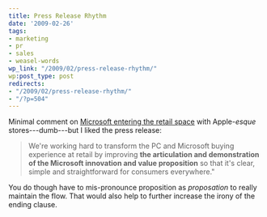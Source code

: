```yaml
---
title: Press Release Rhythm
date: '2009-02-26'
tags:
- marketing
- pr
- sales
- weasel-words
wp_link: "/2009/02/press-release-rhythm/"
wp:post_type: post
redirects:
- "/2009/02/press-release-rhythm/"
- "/?p=504"
---
```


Minimal comment on [Microsoft entering the retail space](http://www.appleinsider.com/articles/09/02/12/microsoft_to_open_new_retail_stores_like_apple.html) with Apple-_esque_ stores---dumb---but I liked the press release:

>

> We're working hard to transform the PC and Microsoft buying experience at retail by improving **the articulation and demonstration of the Microsoft innovation and value proposition** so that it's clear, simple and straightforward for consumers everywhere."

You do though have to mis-pronounce proposition as _proposation_ to really maintain the flow. That would also help to further increase the irony of the ending clause.

